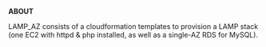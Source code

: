 **ABOUT**

LAMP_AZ consists of a cloudformation templates to provision a LAMP stack (one EC2 with httpd & php installed, as well as a single-AZ RDS for MySQL).

